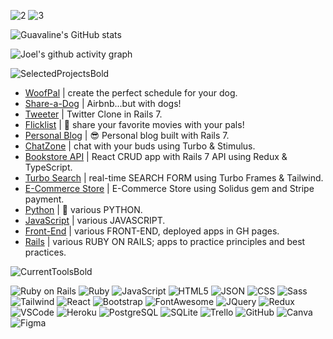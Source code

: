 <!-- ![GHBG](https://user-images.githubusercontent.com/100665876/227019642-793dd2e3-3dd8-4cd9-9074-0c35bf6d526e.jpeg) -->
![2](https://user-images.githubusercontent.com/100665876/232917865-abf36995-a16d-483a-9499-56160a870c67.png)
![3](https://user-images.githubusercontent.com/100665876/232918130-5d2e304a-9a5b-429f-9968-b61e40b6f3ef.png)

![Guavaline's GitHub stats](https://github-readme-stats.vercel.app/api?username=guavalines&show_icons=true&theme=blue-green&show_icons=true)

![Joel's github activity graph](https://github-readme-activity-graph.cyclic.app/graph?username=Guavalines&theme=react-dark)




<!-- # Selected Projects: -->
![SelectedProjectsBold](https://user-images.githubusercontent.com/100665876/232926515-84e8bc7f-14dc-4729-a274-38735ab4963a.jpeg)




- [WoofPal](https://github.com/Guavalines/woof_pal) | create the perfect schedule for your dog.
- [Share-a-Dog](https://github.com/Guavalines/share_a-dog) | Airbnb...but with dogs!
- [Tweeter](https://github.com/Guavalines/Tweeter) | Twitter Clone in Rails 7.
- [Flicklist](https://github.com/Guavalines/rails-watch-list) | 🍿 share your favorite movies with your pals!
- [Personal Blog](https://github.com/Guavalines/my_own_blog_app) | 😎 Personal blog built with Rails 7.
- [ChatZone](https://github.com/Guavalines/ChatZone) | chat with your buds using Turbo & Stimulus.
- [Bookstore API](https://github.com/Guavalines/Bookstore) | React CRUD app with Rails 7 API using Redux & TypeScript.
- [Turbo Search](https://github.com/Guavalines/Turbo_Search_Form) | real-time SEARCH FORM using Turbo Frames & Tailwind.
- [E-Commerce Store](https://github.com/Guavalines/E-Commerce_Store) | E-Commerce Store using Solidus gem and Stripe payment.
- [Python](https://github.com/stars/Guavalines/lists/python) | 🐍 various PYTHON.
- [JavaScript](https://github.com/stars/Guavalines/lists/javascript) | various JAVASCRIPT.
- [Front-End](https://github.com/stars/Guavalines/lists/front-end) | various FRONT-END, deployed apps in GH pages.
- [Rails](https://github.com/stars/Guavalines/lists/rails) | various RUBY ON RAILS; apps to practice principles and best practices.

<!-- 
# Current Tools: -->
![CurrentToolsBold](https://user-images.githubusercontent.com/100665876/232926557-bed51ef6-bd9a-4701-ae68-87bdc3231713.jpeg)


![Ruby on Rails](https://img.shields.io/badge/Ruby_on_Rails-CC0000?style=for-the-badge&logo=ruby-on-rails&logoColor=white)
![Ruby](https://img.shields.io/badge/Ruby-CC342D?style=for-the-badge&logo=ruby&logoColor=white)
![JavaScript](https://img.shields.io/badge/JavaScript-323330?style=for-the-badge&logo=javascript&logoColor=F7DF1E)
![HTML5](https://img.shields.io/badge/HTML5-E34F26?style=for-the-badge&logo=html5&logoColor=white)
![JSON](https://img.shields.io/badge/json-5E5C5C?style=for-the-badge&logo=json&logoColor=white)
![CSS](https://img.shields.io/badge/CSS3-1572B6?style=for-the-badge&logo=css3&logoColor=white)
![Sass](https://img.shields.io/badge/Sass-CC6699?style=for-the-badge&logo=sass&logoColor=white)
![Tailwind](https://img.shields.io/badge/Tailwind_CSS-38B2AC?style=for-the-badge&logo=tailwind-css&logoColor=white)
![React](https://img.shields.io/badge/React-20232A?style=for-the-badge&logo=react&logoColor=61DAFB)
![Bootstrap](https://img.shields.io/badge/Bootstrap-563D7C?style=for-the-badge&logo=bootstrap&logoColor=white)
![FontAwesome](https://img.shields.io/badge/Font_Awesome-339AF0?style=for-the-badge&logo=fontawesome&logoColor=white)
![JQuery](https://img.shields.io/badge/jQuery-0769AD?style=for-the-badge&logo=jquery&logoColor=white)
![Redux](https://img.shields.io/badge/Redux-593D88?style=for-the-badge&logo=redux&logoColor=white)
![VSCode](https://img.shields.io/badge/VSCode-0078D4?style=for-the-badge&logo=visual%20studio%20code&logoColor=white)
![Heroku](https://img.shields.io/badge/Heroku-430098?style=for-the-badge&logo=heroku&logoColor=white)
![PostgreSQL](https://img.shields.io/badge/PostgreSQL-316192?style=for-the-badge&logo=postgresql&logoColor=white)
![SQLite](https://img.shields.io/badge/SQLite-07405E?style=for-the-badge&logo=sqlite&logoColor=white)
![Trello](https://img.shields.io/badge/Trello-0052CC?style=for-the-badge&logo=trello&logoColor=white)
![GitHub](https://img.shields.io/badge/GitHub-100000?style=for-the-badge&logo=github&logoColor=white)
![Canva](https://img.shields.io/badge/Canva-%2300C4CC.svg?&style=for-the-badge&logo=Canva&logoColor=white)
![Figma](https://img.shields.io/badge/Figma-F24E1E?style=for-the-badge&logo=figma&logoColor=white)


